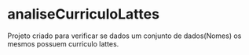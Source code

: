 # analiseCurriculoLattes

Projeto criado para verificar se dados um conjunto de dados(Nomes) os mesmos possuem curriculo lattes.
